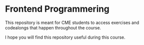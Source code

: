 # Frontend Programmering

This repository is meant for CME students to access exercises and codealongs that happen throughout the course.

I hope you will find this repository useful during this course.